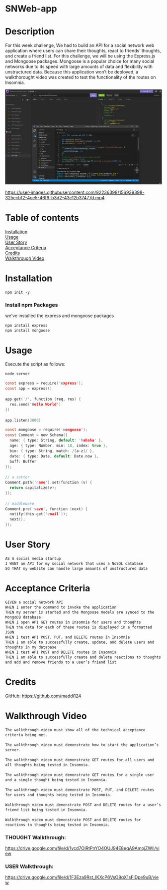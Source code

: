 # SNWeb-app

# Description
For this week challenge, We had to build an API for a social network web application where users can share their thoughts, react to friends’ thoughts, and create a friend list. For this challenge, we will be using the Express.js and Mongoose packages. Mongoose is a popular choice for many social networks due to its speed with large amounts of data and flexibility with unstructured data. Because this application won’t be deployed, a walkthorought video was created to test the functionality of the routes on Insomnia.

![Insomnia](./utils/images/insomnia-ch18.png)


https://user-images.githubusercontent.com/92236398/156939398-325ecbf2-4ce5-46f9-b3d2-43c12b37477d.mp4


# Table of contents
[Installation](#Installation)<br>
[Usage](#Usage)<br>
[User Story](#User-Story)<br>
[Acceptance Criteria](#Acceptance-Criteria)<br>
[Credits](#Credits)<br>
[Walkthrough Video](#Walkthrough-Video)<br>

# Installation
```
npm init -y
```
### Install npm Packages
we've installed the express and mongoose packages
```
npm install express
npm install mongoose
```
# Usage
Execute the script as follows:
```
node server
```
```h
const express = require('express');
const app = express()

app.get('/', function (req, res) {
  res.send('Hello World')
})

app.listen(3000)
```
```h
const mongoose = require('mongoose');
const Comment = new Schema({
  name: { type: String, default: 'hahaha' },
  age: { type: Number, min: 18, index: true },
  bio: { type: String, match: /[a-z]/ },
  date: { type: Date, default: Date.now },
  buff: Buffer
});

// a setter
Comment.path('name').set(function (v) {
  return capitalize(v);
});

// middleware
Comment.pre('save', function (next) {
  notify(this.get('email'));
  next();
});
```

# User Story
```
AS A social media startup
I WANT an API for my social network that uses a NoSQL database
SO THAT my website can handle large amounts of unstructured data
```
# Acceptance Criteria
```
GIVEN a social network API
WHEN I enter the command to invoke the application
THEN my server is started and the Mongoose models are synced to the MongoDB database
WHEN I open API GET routes in Insomnia for users and thoughts
THEN the data for each of these routes is displayed in a formatted JSON
WHEN I test API POST, PUT, and DELETE routes in Insomnia
THEN I am able to successfully create, update, and delete users and thoughts in my database
WHEN I test API POST and DELETE routes in Insomnia
THEN I am able to successfully create and delete reactions to thoughts and add and remove friends to a user’s friend list
```
# Credits

GitHub: https://github.com/maddi124<br>

# Walkthrough Video
```
The walkthrough video must show all of the technical acceptance criteria being met.

The walkthrough video must demonstrate how to start the application’s server.

The walkthrough video must demonstrate GET routes for all users and all thoughts being tested in Insomnia.

The walkthrough video must demonstrate GET routes for a single user and a single thought being tested in Insomnia.

The walkthrough video must demonstrate POST, PUT, and DELETE routes for users and thoughts being tested in Insomnia.

Walkthrough video must demonstrate POST and DELETE routes for a user’s friend list being tested in Insomnia.

Walkthrough video must demonstrate POST and DELETE routes for reactions to thoughts being tested in Insomnia.
```
### THOUGHT Walkthrough:
https://drive.google.com/file/d/1vcd7OIRtPnYO4OUJ94E8eqA9AmojZWIl/view
### USER Walkthrough:
https://drive.google.com/file/d/1F3Eza9Rst_lKXcP6VsO8qX1sFIDpe9uB/view
